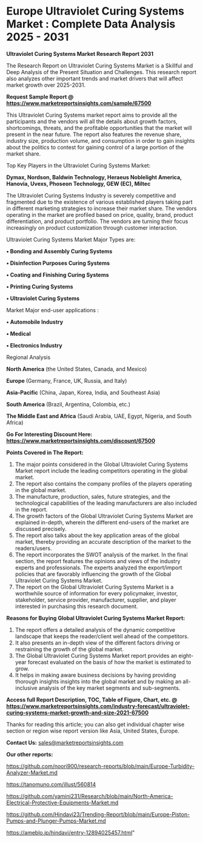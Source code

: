 # Europe Ultraviolet Curing Systems Market : Complete Data Analysis 2025 - 2031

<strong>Ultraviolet Curing Systems Market Research Report 2031</strong>

The Research Report on Ultraviolet Curing Systems Market is a Skillful and Deep Analysis of the Present Situation and Challenges. This research report also analyzes other important trends and market drivers that will affect market growth over 2025-2031.

<strong>Request Sample Report @ <a href=https://www.marketreportsinsights.com/sample/67500>https://www.marketreportsinsights.com/sample/67500</a></strong>

This Ultraviolet Curing Systems market report aims to provide all the participants and the vendors will all the details about growth factors, shortcomings, threats, and the profitable opportunities that the market will present in the near future. The report also features the revenue share, industry size, production volume, and consumption in order to gain insights about the politics to contest for gaining control of a large portion of the market share.

Top Key Players in the Ultraviolet Curing Systems Market:

<strong>Dymax, Nordson, Baldwin Technology, Heraeus Noblelight America, Hanovia, Uvexs, Phoseon Technology, GEW (EC), Miltec</strong>

The Ultraviolet Curing Systems Industry is severely competitive and fragmented due to the existence of various established players taking part in different marketing strategies to increase their market share. The vendors operating in the market are profiled based on price, quality, brand, product differentiation, and product portfolio. The vendors are turning their focus increasingly on product customization through customer interaction.

Ultraviolet Curing Systems Market Major Types are:

<strong>• Bonding and Assembly Curing Systems

• Disinfection Purposes Curing Systems

• Coating and Finishing Curing Systems

• Printing Curing Systems

• Ultraviolet Curing Systems</strong>

Market Major end-user applications :

<strong>• Automobile Industry

• Medical

• Electronics Industry</strong>

Regional Analysis

</u><strong><b>North America</b></strong> (the United States, Canada, and Mexico)

<strong><b>Europe </b></strong>(Germany, France, UK, Russia, and Italy)

<strong><b>Asia-Pacific</b></strong> (China, Japan, Korea, India, and Southeast Asia)

<strong><b>South America</b></strong> (Brazil, Argentina, Colombia, etc.)

<strong><b>The Middle East and Africa</b></strong> (Saudi Arabia, UAE, Egypt, Nigeria, and South Africa)

<strong>Go For Interesting Discount Here: <a href=https://www.marketreportsinsights.com/discount/67500>https://www.marketreportsinsights.com/discount/67500</a></strong>

<strong>Points Covered in The Report:</strong>
<ol>
  <li>The major points considered in the Global Ultraviolet Curing Systems Market report include the leading competitors operating in the global market.</li>
  <li>The report also contains the company profiles of the players operating in the global market.</li>
  <li>The manufacture, production, sales, future strategies, and the technological capabilities of the leading manufacturers are also included in the report.</li>
  <li>The growth factors of the Global Ultraviolet Curing Systems Market are explained in-depth, wherein the different end-users of the market are discussed precisely.</li>
  <li>The report also talks about the key application areas of the global market, thereby providing an accurate description of the market to the readers/users.</li>
  <li>The report incorporates the SWOT analysis of the market. In the final section, the report features the opinions and views of the industry experts and professionals. The experts analyzed the export/import policies that are favorably influencing the growth of the Global Ultraviolet Curing Systems Market.</li>
  <li>The report on the Global Ultraviolet Curing Systems Market is a worthwhile source of information for every policymaker, investor, stakeholder, service provider, manufacturer, supplier, and player interested in purchasing this research document.</li>
</ol>
<strong>Reasons for Buying Global Ultraviolet Curing Systems Market Report:</strong>

<ol>
  <li>The report offers a detailed analysis of the dynamic competitive landscape that keeps the reader/client well ahead of the competitors.</li>
  <li>It also presents an in-depth view of the different factors driving or restraining the growth of the global market.</li>
  <li>The Global Ultraviolet Curing Systems Market report provides an eight-year forecast evaluated on the basis of how the market is estimated to grow.</li>
  <li>It helps in making aware business decisions by having providing thorough insights insights into the global market and by making an all-inclusive analysis of the key market segments and sub-segments.</li>
</ol>
<strong>Access full Report Description, TOC, Table of Figure, Chart, etc. @ <a href=https://www.marketreportsinsights.com/industry-forecast/ultraviolet-curing-systems-market-growth-and-size-2021-67500>https://www.marketreportsinsights.com/industry-forecast/ultraviolet-curing-systems-market-growth-and-size-2021-67500</a></strong>


Thanks for reading this article; you can also get individual chapter wise section or region wise report version like Asia, United States, Europe.

<strong>Contact Us:</strong>
sales@marketreportsinsights.com

<strong>Our other reports:</strong>

<a href=https://github.com/noori900/research-reports/blob/main/Europe-Turbidity-Analyzer-Market.md>https://github.com/noori900/research-reports/blob/main/Europe-Turbidity-Analyzer-Market.md</a>

<a href=https://tanomuno.com/illust/560814>https://tanomuno.com/illust/560814</a>

<a href=https://github.com/yamini231/Research/blob/main/North-America-Electrical-Protective-Equipments-Market.md>https://github.com/yamini231/Research/blob/main/North-America-Electrical-Protective-Equipments-Market.md</a>

<a href=https://github.com/Hindavi23/Trending-Report/blob/main/Europe-Piston-Pumps-and-Plunger-Pumps-Market.md>https://github.com/Hindavi23/Trending-Report/blob/main/Europe-Piston-Pumps-and-Plunger-Pumps-Market.md</a>

<a href=https://ameblo.jp/hindavi/entry-12894025457.html>https://ameblo.jp/hindavi/entry-12894025457.html</a>"
